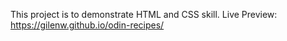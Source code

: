This project is to demonstrate HTML and CSS skill.
Live Preview: https://gilenw.github.io/odin-recipes/
